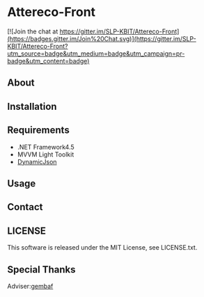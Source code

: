 # Attereco-Front

[![Join the chat at https://gitter.im/SLP-KBIT/Attereco-Front](https://badges.gitter.im/Join%20Chat.svg)](https://gitter.im/SLP-KBIT/Attereco-Front?utm_source=badge&utm_medium=badge&utm_campaign=pr-badge&utm_content=badge)

## About

## Installation

## Requirements

- .NET Framework4.5
- MVVM Light Toolkit
- [DynamicJson](http://dynamicjson.codeplex.com/)

## Usage

## Contact

## LICENSE
This software is released under the MIT License, see LICENSE.txt.

## Special Thanks

Adviser:[gembaf](https://github.com/gembaf)
